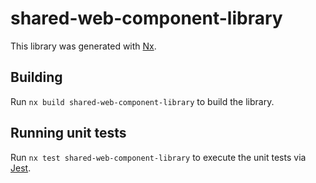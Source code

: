 # shared-web-component-library

This library was generated with [Nx](https://nx.dev).

## Building

Run `nx build shared-web-component-library` to build the library.

## Running unit tests

Run `nx test shared-web-component-library` to execute the unit tests via [Jest](https://jestjs.io).
